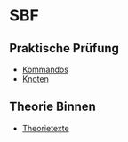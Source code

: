 # SBF

## Praktische Prüfung

- [Kommandos](https://www.bootsschule-weiss.de/kommandos.html)
- [Knoten](https://www.youtube.com/watch?v=JDyWECYKlDE&ab_channel=YACHTSCHULEMERIDIAN)

## Theorie Binnen

- [Theorietexte](https://www.bootspruefung.de/theorie/sbf-binnen)
